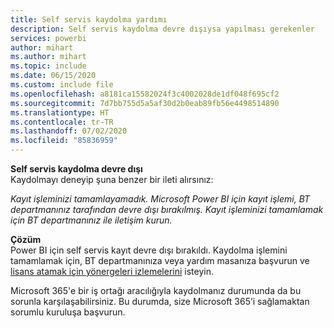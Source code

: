 ```yaml
---
title: Self servis kaydolma yardımı
description: Self servis kaydolma devre dışıysa yapılması gerekenler
services: powerbi
author: mihart
ms.author: mihart
ms.topic: include
ms.date: 06/15/2020
ms.custom: include file
ms.openlocfilehash: a8181ca15582024f3c4002028de1df048f695cf2
ms.sourcegitcommit: 7d7bb755d5a5af30d2b0eab89fb56e4498514890
ms.translationtype: HT
ms.contentlocale: tr-TR
ms.lasthandoff: 07/02/2020
ms.locfileid: "85836959"
---
```

**Self servis kaydolma devre dışı**    
Kaydolmayı deneyip şuna benzer bir ileti alırsınız: 

*Kayıt işleminizi tamamlayamadık. Microsoft Power BI için kayıt işlemi, BT departmanınız tarafından devre dışı bırakılmış. Kayıt işleminizi tamamlamak için BT departmanınız ile iletişim kurun.* 

**Çözüm**    
Power BI için self servis kayıt devre dışı bırakıldı. Kaydolma işlemini tamamlamak için, BT departmanınıza veya yardım masanıza başvurun ve [lisans atamak için yönergeleri izlemelerini](../admin/service-admin-purchasing-power-bi-pro.md) isteyin. 

Microsoft 365'e bir iş ortağı aracılığıyla kaydolmanız durumunda da bu sorunla karşılaşabilirsiniz. Bu durumda, size Microsoft 365’i sağlamaktan sorumlu kuruluşa başvurun. 